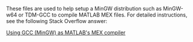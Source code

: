 These files are used to help setup a MinGW distribution such as MinGW-w64 or TDM-GCC to compile MATLAB MEX files.  For detailed instructions, see the following Stack Overflow answer:

[Using GCC (MinGW) as MATLAB's MEX compiler](http://stackoverflow.com/a/28490382/2778484)
